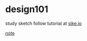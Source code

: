 # design101

study sketch follow tutorial at [sike.io](http://app.sike.io/courses/design101/)

[note](http://note.youdao.com/share/?id=57dd133492c83619cfd5222c61f02848&type=note)


